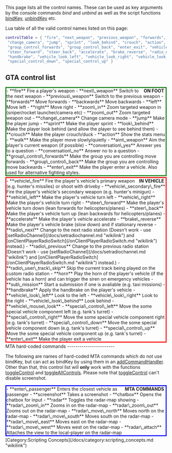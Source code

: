 This page lists all the control names. These can be used as key arguments by the console commands *bind* and *unbind* as well as the script functions [bindKey](/docs/bindkey.md "wikilink"), [unbindKey](/unbindKey.md "wikilink") etc.

Lua table of all the valid control names listed on this page:

``` lua
controlTable = { "fire", "next_weapon", "previous_weapon", "forwards", "backwards", "left", "right", "zoom_in", "zoom_out",
 "change_camera", "jump", "sprint", "look_behind", "crouch", "action", "walk", "aim_weapon", "conversation_yes", "conversation_no",
 "group_control_forwards", "group_control_back", "enter_exit", "vehicle_fire", "vehicle_secondary_fire", "vehicle_left", "vehicle_right",
 "steer_forward", "steer_back", "accelerate", "brake_reverse", "radio_next", "radio_previous", "radio_user_track_skip", "horn", "sub_mission",
 "handbrake", "vehicle_look_left", "vehicle_look_right", "vehicle_look_behind", "vehicle_mouse_look", "special_control_left", "special_control_right",
 "special_control_down", "special_control_up" }
```

GTA control list
----------------

<div style="border:3px solid green;margin-bottom:3px;">
<div style="float:right;padding-right:5px;font-weight:bold;">
ON FOOT

</div>
-   **fire** Fire a player's weapon
-   **next\_weapon** Switch to the next weapon
-   **previous\_weapon** Switch to the previous weapon
-   **forwards** Move forwards
-   **backwards** Move backwards
-   **left** Move left
-   **right** Move right
-   **zoom\_in** Zoom targeted weapon in (sniper/rocket launcher/camera etc)
-   **zoom\_out** Zoom targeted weapon out
-   **change\_camera** Change camera mode
-   **jump** Make the player jump
-   **sprint** Make the player sprint
-   **look\_behind** Make the player look behind (and allow the player to see behind them)
-   **crouch** Make the player crouch/duck
-   **action** Show the stats menu
-   **walk** Make the player move slowly/quietly
-   **aim\_weapon** Aim the player's current weapon (if possible)
-   **conversation\_yes** Answer yes to a question
-   **conversation\_no** Answer no to a question
-   **group\_control\_forwards** Make the group you are controlling move forwards
-   **group\_control\_back** Make the group you are controlling move backwards
-   **enter\_exit** Make the player enter a vehicle. Also used for alternative fighting styles.

</div>
<div style="border:3px solid red;margin-bottom:3px;">
<div style="float:right;padding-right:5px;font-weight:bold;">
IN VEHICLE

</div>
-   **vehicle\_fire** Fire the player's vehicle's primary weapon (e.g. hunter's missiles) or shoot with driveby
-   **vehicle\_secondary\_fire** Fire the player's vehicle's secondary weapon (e.g. hunter's minigun)
-   **vehicle\_left** Make the player's vehicle turn left
-   **vehicle\_right** Make the player's vehicle turn right
-   **steer\_forward** Make the player's vehicle turn down (lean forwards for helicopters/planes)
-   **steer\_back** Make the player's vehicle turn up (lean backwards for helicopters/planes)
-   **accelerate** Make the player's vehicle accelerate
-   **brake\_reverse** Make the player's vehicle brake (slow down) and if stationary reverse
-   **radio\_next** Change to the next radio station (Doesn't work - use [setRadioChannel](/docs/setradiochannel.md "wikilink") and [onClientPlayerRadioSwitch](/onClientPlayerRadioSwitch.md "wikilink") instead.)
-   **radio\_previous** Change to the previous radio station (Doesn't work - use [setRadioChannel](/docs/setradiochannel.md "wikilink") and [onClientPlayerRadioSwitch](/onClientPlayerRadioSwitch.md "wikilink") instead.)
-   **radio\_user\_track\_skip** Skip the current track being played on the custom radio station
-   **horn** Play the horn of the player's vehicle (if the vehicle has a horn) and can trigger the siren on emergency vehicles
-   **sub\_mission** Start a submission if one is avaliable (e.g. taxi missions)
-   **handbrake** Apply the handbrake on the player's vehicle
-   **vehicle\_look\_left** Look to the left
-   **vehicle\_look\_right** Look to the right
-   **vehicle\_look\_behind** Look behind
-   **vehicle\_mouse\_look**
-   **special\_control\_left** Move the some special vehicle component left (e.g. tank's turret)
-   **special\_control\_right** Move the some special vehicle component right (e.g. tank's turret)
-   **special\_control\_down** Move the some special vehicle component down (e.g. tank's turret)
-   **special\_control\_up** Move the some special vehicle component up (e.g. tank's turret)
-   **enter\_exit** Make the player exit a vehicle

</div>
MTA hard-coded commands
-----------------------

The following are names of hard-coded MTA commands which do not use bindKey, but can act as bindKey by using them in an [addCommandHandler](/docs/addcommandhandler.md "wikilink"). Other than that, this control list will **only** work with the functions [toggleControl](/toggleControl.md "wikilink") and [toggleAllControls](/toggleAllControls.md "wikilink"). Please note that [toggleControl](/toggleControl.md "wikilink") can't disable screenshot.

<div style="border:3px solid blue;margin-bottom:3px;">
<div
style="float:right;padding-right:5px;font-weight:bold;">
MTA COMMANDS

</div>
-   **enter\_passenger** Enters the closest vehicle as passenger
-   **screenshot** Takes a screenshot
-   **chatbox** Opens the chatbox for input
-   **radar** Toggles the radar-map showing
-   **radar\_zoom\_in** Zooms in on the radar-map
-   **radar\_zoom\_out** Zooms out on the radar-map
-   **radar\_move\_north** Moves north on the radar-map
-   **radar\_move\_south** Moves south on the radar-map
-   **radar\_move\_east** Moves east on the radar-map
-   **radar\_move\_west** Moves west on the radar-map
-   **radar\_attach** Attaches the view to the local-player on the radar-map

</div>
[Category:Scripting Concepts](/docs/category:scripting_concepts.md "wikilink")
